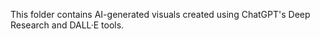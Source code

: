 This folder contains AI-generated visuals created using ChatGPT's Deep Research and DALL·E tools.  
